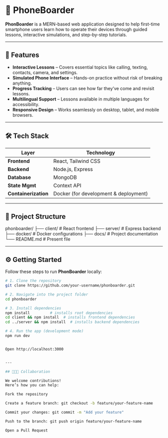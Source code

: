 # 📱 PhoneBoarder

**PhonBoarder** is a MERN-based web application designed to help first-time smartphone users learn how to operate their devices through guided lessons, interactive simulations, and step-by-step tutorials.

---

## 🚀 Features

- **Interactive Lessons** – Covers essential topics like calling, texting, contacts, camera, and settings.
- **Simulated Phone Interface** – Hands-on practice without risk of breaking anything.
- **Progress Tracking** – Users can see how far they’ve come and revisit lessons.
- **Multilingual Support** – Lessons available in multiple languages for accessibility.
- **Responsive Design** – Works seamlessly on desktop, tablet, and mobile browsers.

---

## 🛠️ Tech Stack

| Layer        | Technology |
|-------------|------------|
| **Frontend** | React, Tailwind CSS |
| **Backend**  | Node.js, Express |
| **Database** | MongoDB |
| **State Mgmt** | Context API |
| **Containerization** | Docker (for development & deployment) |

---

## 📂 Project Structure

phonboarder/
├── client/ # React frontend
├── server/ # Express backend
├── docker/ # Docker configurations
├── docs/ # Project documentation
└── README.md # Present file


---

## ⚙️ Getting Started

Follow these steps to run **PhonBoarder** locally:

```bash
# 1. Clone the repository
git clone https://github.com/your-username/phonboarder.git

# 2. Navigate into the project folder
cd phonboarder

# 3. Install dependencies
npm install         # installs root dependencies
cd client && npm install  # installs frontend dependencies
cd ../server && npm install  # installs backend dependencies

# 4. Run the app (development mode)
npm run dev


Open http://localhost:3000


---

## 🧑‍🤝‍🧑 Collaboration

We welcome contributions!
Here’s how you can help:

Fork the repository

Create a feature branch: git checkout -b feature/your-feature-name

Commit your changes: git commit -m "Add your feature"

Push to the branch: git push origin feature/your-feature-name

Open a Pull Request